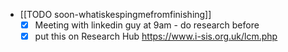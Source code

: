   * [[TODO soon-whatiskespingmefromfinishing]]
    * [x] Meeting with linkedin guy at 9am - do research before
    * [x] put this on Research Hub https://www.i-sis.org.uk/lcm.php